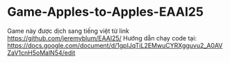 # Game-Apples-to-Apples-EAAI25

Game này được dịch sang tiếng việt từ link https://github.com/jeremyblum/EAAI25/
Hướng dẫn chạy code tại: https://docs.google.com/document/d/1gpIJqTiL2EMwuCYRXgguvu2_A0AVZaV1cnH5oMalN54/edit
